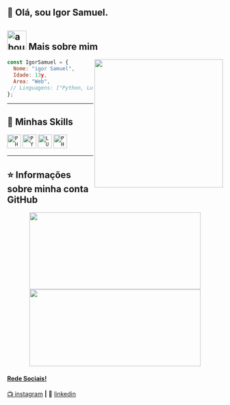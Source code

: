 


## 👋 Olá, sou Igor Samuel. 

## <img width="45" alt="about" src="https://raw.github.com/elizarov/elizarov/master/about.png"> Mais sobre mim

<img align="right" width="300" src="https://i2.wp.com/allhtaccess.info/wp-content/uploads/2018/03/programming.gif?fit=1281%2C716&ssl=1" />

```JavaScript
const IgorSamuel = {
  Nome: "igor Samuel",
  Idade: 13y,
  Area: "Web",
 // Linguagens: ["Python, Lua"],
};
```

----

## 🚀 Minhas Skills

<code><img height="32" src="https://img.shields.io/badge/WordPress-006E93?style=for-the-badge&logo=wordpress&logoColor=white" alt="PHP"/></code>
<code><img height="32" src="https://img.shields.io/badge/Python-14354C?style=for-the-badge&logo=python&logoColor=white" alt="PYTHON"/></code>
<code><img height="32" src="https://img.shields.io/badge/Lua-2C2D72?style=for-the-badge&logo=lua&logoColor=white" alt="LUA"/></code>
<code><img height="32" src="https://img.shields.io/badge/PHP-777BB4?style=for-the-badge&logo=php&logoColor=white" alt="PHP"/></code>

---

## ⭐ Informações sobre minha conta GitHub

<div align="center">
  <a href="https://github.com/ig0rsam">
  <img height="180em" width="400em" src="https://github-readme-stats.vercel.app/api?username=ig0rsam&theme=dracula&show_icons=true"/>
  <img height="180em" width="400em" src="https://github-readme-stats.vercel.app/api/top-langs/?username=ig0rsam&layout=compact&langs_count=7&theme=dracula"/>
</div>
  

[instagram]: https://www.instagram.com/isigorsamuel/
[linkedin]: www.naotenhoainda.triste

#### Rede Sociais!

📺 [instagram][instagram] **|** 
👔 [linkedin][linkedin]
 
